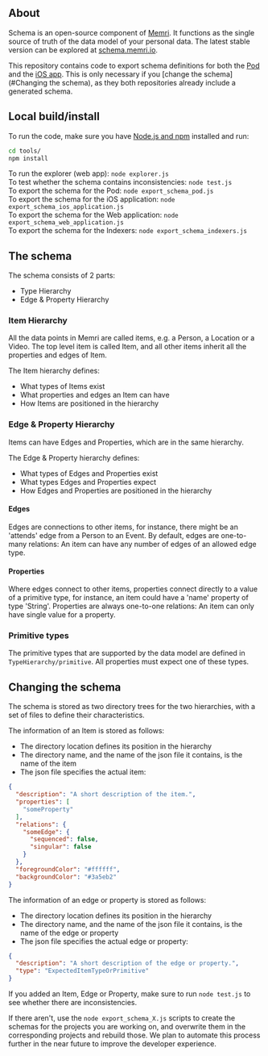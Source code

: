 ## About
Schema is an open-source component of [Memri](https://blog.memri.io). It functions as the single source of truth of the
data model of your personal data. The latest stable version can be explored at 
[schema.memri.io](https://schema.memri.io).  

This repository contains code to export schema definitions for both the 
[Pod](https://gitlab.memri.io/memri/pod) and the [iOS app](https://gitlab.memri.io/memri/ios-application). This is only
necessary if you [change the schema](#Changing the schema), as they both repositories already include a generated 
schema.

## Local build/install
To run the code, make sure you have [Node.js and npm](https://www.npmjs.com/get-npm) installed and run:
```bash
cd tools/
npm install
```

To run the explorer (web app): `node explorer.js`  
To test whether the schema contains inconsistencies: `node test.js`  
To export the schema for the Pod: `node export_schema_pod.js`  
To export the schema for the iOS application: `node export_schema_ios_application.js`  
To export the schema for the Web application: `node export_schema_web_application.js`  
To export the schema for the Indexers: `node export_schema_indexers.js`  

## The schema
The schema consists of 2 parts:
* Type Hierarchy
* Edge & Property Hierarchy

### Item Hierarchy
All the data points in Memri are called items, e.g. a Person, a Location or a Video. The top level item is called Item, 
and all other items inherit all the properties and edges of Item.

The Item hierarchy defines:
* What types of Items exist
* What properties and edges an Item can have
* How Items are positioned in the hierarchy

### Edge & Property Hierarchy
Items can have Edges and Properties, which are in the same hierarchy.

The Edge & Property hierarchy defines:
* What types of Edges and Properties exist
* What types Edges and Properties expect
* How Edges and Properties are positioned in the hierarchy

#### Edges
Edges are connections to other items, for instance, there might be an 'attends' edge from a Person to an Event. By 
default, edges are one-to-many relations: An item can have any number of edges of an allowed edge type.

#### Properties
Where edges connect to other items, properties connect directly to a value of a primitive type, for instance, an item 
could have a 'name' property of type 'String'. Properties are always one-to-one relations: An item can only have single 
value for a property.

### Primitive types
The primitive types that are supported by the data model are defined in `TypeHierarchy/primitive`. All properties must 
expect one of these types. 

## Changing the schema
The schema is stored as two directory trees for the two hierarchies, with a set of files to define their
characteristics. 

The information of an Item is stored as follows:
* The directory location defines its position in the hierarchy
* The directory name, and the name of the json file it contains, is the name of the item
* The json file specifies the actual item:
```json
{
  "description": "A short description of the item.",
  "properties": [
    "someProperty"
  ],
  "relations": {
    "someEdge": {
      "sequenced": false,
      "singular": false
    }
  },
  "foregroundColor": "#ffffff",
  "backgroundColor": "#3a5eb2"
}
```
The information of an edge or property is stored as follows:
* The directory location defines its position in the hierarchy
* The directory name, and the name of the json file it contains, is the name of the edge or property
* The json file specifies the actual edge or property:
```json
{
  "description": "A short description of the edge or property.",
  "type": "ExpectedItemTypeOrPrimitive"
}
```

If you added an Item, Edge or Property, make sure to run `node test.js` to see whether there are inconsistencies.
 
If there aren't, use the `node export_schema_X.js` scripts to create the schemas for the projects you are working on,
 and overwrite them in the corresponding projects and rebuild those. We plan to automate this process further in the
 near future to improve the developer experience.